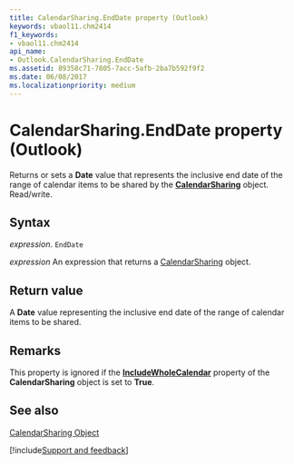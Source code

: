 ```yaml
---
title: CalendarSharing.EndDate property (Outlook)
keywords: vbaol11.chm2414
f1_keywords:
- vbaol11.chm2414
api_name:
- Outlook.CalendarSharing.EndDate
ms.assetid: 89358c71-7805-7acc-5afb-2ba7b592f9f2
ms.date: 06/08/2017
ms.localizationpriority: medium
---
```



# CalendarSharing.EndDate property (Outlook)

Returns or sets a **Date** value that represents the inclusive end date of the range of calendar items to be shared by the **[CalendarSharing](Outlook.CalendarSharing.md)** object. Read/write.


## Syntax

_expression_. `EndDate`

 _expression_ An expression that returns a [CalendarSharing](Outlook.CalendarSharing.md) object.


## Return value

A **Date** value representing the inclusive end date of the range of calendar items to be shared.


## Remarks

This property is ignored if the **[IncludeWholeCalendar](Outlook.CalendarSharing.IncludeWholeCalendar.md)** property of the **CalendarSharing** object is set to **True**.


## See also


[CalendarSharing Object](Outlook.CalendarSharing.md)

[!include[Support and feedback](~/includes/feedback-boilerplate.md)]